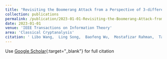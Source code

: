 ```yaml
---
title: "Revisiting the Boomerang Attack from a Perspective of 3-differential"
collection: publications
permalink: /publication/2023-01-01-Revisiting-the-Boomerang-Attack-from-a-Perspective-of-3-differential
date: 2023-01-01
venue: 'IEEE Transactions on Information Theory'
area: 'Classical Cryptanalysis'
citation: ' Libo Wang,  Ling Song,  Baofeng Wu,  Mostafizar Rahman,  Takanori Isobe, &quot;Revisiting the Boomerang Attack from a Perspective of 3-differential.&quot; IEEE Transactions on Information Theory, 2023.'
---
```

Use [Google Scholar](https://scholar.google.com/scholar?q=Revisiting+the+Boomerang+Attack+from+a+Perspective+of+3+differential){:target="_blank"} for full citation
